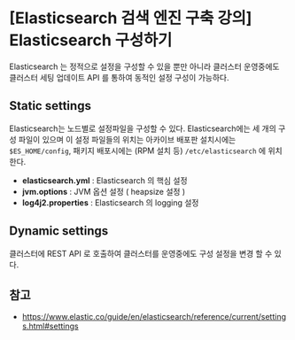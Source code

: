 # [Elasticsearch 검색 엔진 구축 강의] Elasticsearch 구성하기


Elasticsearch 는 정적으로 설정을 구성할 수 있을 뿐만 아니라 클러스터 운영중에도 클러스터 세팅 업데이트 API 를 통하여 동적인 설정 구성이 가능하다.

## Static settings
Elasticsearch는 노드별로 설정파일을 구성할 수 있다. Elasticsearch에는 세 개의 구성 파일이 있으며 이 설정 파일들의 위치는 아카이브 배포판 설치시에는 `$ES_HOME/config`, 패키지 배포시에는 (RPM 설치 등) `/etc/elasticsearch` 에 위치한다.

- **elasticsearch.yml** : Elasticsearch 의 핵심 설정
- **jvm.options** : JVM 옵션 설정 ( heapsize 설정 )
- **log4j2.properties** : Elasticsearch 의 logging 설정 

## Dynamic settings
클러스터에 REST API 로 호출하여 클러스터를 운영중에도 구성 설정을 변경 할 수 있다.

## 참고
+ https://www.elastic.co/guide/en/elasticsearch/reference/current/settings.html#settings


